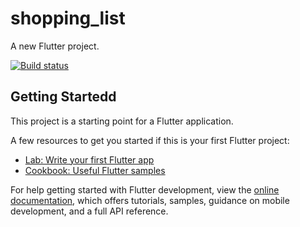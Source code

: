 # shopping_list

A new Flutter project.

[![Build status](https://build.appcenter.ms/v0.1/apps/ce990e8c-501f-46ed-8f40-bf34cdb5231d/branches/master/badge)](https://appcenter.ms)
## Getting Startedd

This project is a starting point for a Flutter application.

A few resources to get you started if this is your first Flutter project:

- [Lab: Write your first Flutter app](https://docs.flutter.dev/get-started/codelab)
- [Cookbook: Useful Flutter samples](https://docs.flutter.dev/cookbook)


For help getting started with Flutter development, view the
[online documentation](https://docs.flutter.dev/), which offers tutorials,
samples, guidance on mobile development, and a full API reference.
